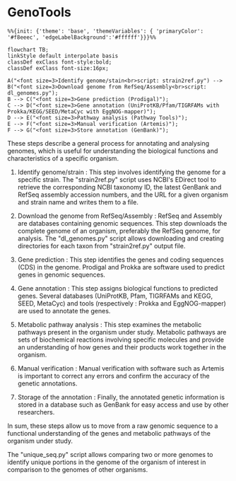 # GenoTools

```mermaid
%%{init: {'theme': 'base', 'themeVariables': { 'primaryColor': '#f8eeec', 'edgeLabelBackground':'#ffffff'}}}%%

flowchart TB;
linkStyle default interpolate basis
classDef exClass font-style:bold;
classDef exClass font-size:16px;

A("<font size=3>Identify genome/stain<br>script: strain2ref.py") --> B("<font size=3>Download genome from RefSeq/Assembly<br>script: dl_genomes.py");
B --> C("<font size=3>Gene prediction (Prodigal)");
C --> D("<font size=3>Gene annotation (UniProtKB/Pfam/TIGRFAMs with Prokka/KEGG/SEED/MetaCyc with EggNOG-mapper)");
D --> E("<font size=3>Pathway analysis (Pathway Tools)");
E --> F("<font size=3>Manual verification (Artemis)");
F --> G("<font size=3>Store annotation (GenBank)");

```

These steps describe a general process for annotating and analysing genomes, which is useful for understanding the biological functions and characteristics of a specific organism.
1) Identify genome/strain : This step involves identifying the genome for a specific strain. The "strain2ref.py" script uses NCBI's EDirect tool to retrieve the corresponding NCBI taxonomy ID, the latest GenBank and RefSeq assembly accession numbers, and the URL for a given organism and strain name and writes them to a file.

2) Download the genome from RefSeq/Assembly : RefSeq and Assembly are databases containing genomic sequences. This step downloads the complete genome of an organism, preferably the RefSeq genome, for analysis. The "dl_genomes.py" script allows downloading and creating directories for each taxon from "strain2ref.py" output file.

3) Gene prediction : This step identifies the genes and coding sequences (CDS) in the genome. Prodigal and Prokka are software used to predict genes in genomic sequences.

4) Gene annotation : This step assigns biological functions to predicted genes. Several databases (UniProtKB, Pfam, TIGRFAMs and KEGG, SEED, MetaCyc) and tools (respectively : Prokka and EggNOG-mapper) are used to annotate the genes.

5) Metabolic pathway analysis : This step examines the metabolic pathways present in the organism under study. Metabolic pathways are sets of biochemical reactions involving specific molecules and provide an understanding of how genes and their products work together in the organism.

6) Manual verification : Manual verification with software such as Artemis is important to correct any errors and confirm the accuracy of the genetic annotations.

7) Storage of the annotation : Finally, the annotated genetic information is stored in a database such as GenBank for easy access and use by other researchers.

In sum, these steps allow us to move from a raw genomic sequence to a functional understanding of the genes and metabolic pathways of the organism under study.

The "unique_seq.py" script allows comparing two or more genomes to identify unique portions in the genome of the organism of interest in comparison to the genomes of other organisms.

